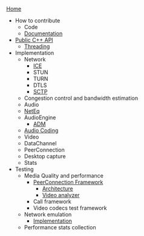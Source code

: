 [Home](/g3doc/index.md)
*   How to contribute
    *   Code
    *   [Documentation](/g3doc/how_to_write_documentation.md)
*  [Public C++ API](/api/g3doc/index.md)
    *   [Threading](/api/g3doc/threading_design.md)
*   Implementation
    * Network
      * [ICE](/p2p/g3doc/ice.md)
      * STUN
      * TURN
      * DTLS
      * [SCTP](/pc/g3doc/sctp_transport.md)
    *   Congestion control and bandwidth estimation
    *   Audio
      * [NetEq](/modules/audio_coding/neteq/g3doc/index.md)
      * AudioEngine
        * [ADM](/modules/audio_device/g3doc/audio_device_module.md)
      * [Audio Coding](/modules/audio_coding/g3doc/index.md)
    *   Video
    *   DataChannel
    *   PeerConnection
    *   Desktop capture
    *   Stats
*   Testing
    *   Media Quality and performance
        *   [PeerConnection Framework](/test/pc/e2e/g3doc/index.md)
            *   [Architecture](/test/pc/e2e/g3doc/architecture.md)
            *   [Video analyzer](/test/pc/e2e/g3doc/default_video_quality_analyzer.md)
        *   Call framework
        *   Video codecs test framework
    *   Network emulation
        *   [Implementation](/test/network/g3doc/index.md)
    * Performance stats collection
